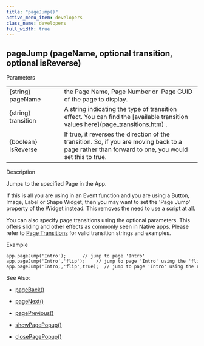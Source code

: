 ```yaml
---
title: "pageJump()"
active_menu_item: developers
class_name: developers
full_width: true
---
```



## pageJump (pageName, optional transition, optional isReverse)

Parameters

<table>
<tr>
<td width="164">
{string} pageName

</td>
<td width="12">
</td>
<td width="717">
the Page Name, Page Number or  Page GUID of the page to display.

</td>
</tr>
<tr>
<td width="164">
{string} transition

</td>
<td width="12">
</td>
<td width="717">
A string indicating the type of transition effect. You can find the [available transition values here](page_transitions.htm) .

</td>
</tr>
<tr>
<td width="164">
{boolean} isReverse

</td>
<td width="12">
</td>
<td width="717">
If true, it reverses the direction of the transition. So, if you are moving back to a page rather than forward to one, you would set this to true.

</td>
</tr>
</table>

Description

Jumps to the specified Page in the App.

If this is all you are using in an Event function and you are using a Button, Image, Label or Shape Widget, then you may want to set the 'Page Jump' property of the Widget instead. This removes the need to use a script at all.

You can also specify page transitions using the optional parameters. This offers sliding and other effects as commonly seen in Native apps. Please refer to [Page Transitions](page_transitions.htm) for valid transition strings and examples.

Example

    app.pageJump('Intro');      // jump to page 'Intro'
    app.pageJump('Intro','flip');    // jump to page 'Intro' using the 'flip' transition effect
    app.pageJump('Intro;,'flip',true);  // jump to page 'Intro' using the reverse 'flip' transition effect
   

See Also:

 - [pageBack()](pageback.htm)

 - [pageNext()](pagenext.htm)

 - [pagePrevious()](pageprevious.htm)

 - [showPagePopup()](showpagepopup.htm)

 - [closePagePopup()](closepagepopup.htm)

